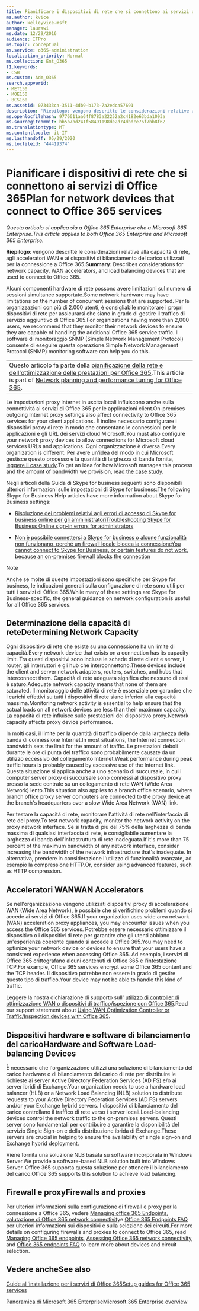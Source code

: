 ```yaml
---
title: Pianificare i dispositivi di rete che si connettono ai servizi di Office 365
ms.author: kvice
author: kelleyvice-msft
manager: laurawi
ms.date: 12/29/2016
audience: ITPro
ms.topic: conceptual
ms.service: o365-administration
localization_priority: Normal
ms.collection: Ent_O365
f1.keywords:
- CSH
ms.custom: Adm_O365
search.appverid:
- MET150
- MOE150
- BCS160
ms.assetid: 073433ca-3511-4db9-b173-7a2edca57691
description: 'Riepilogo: vengono descritte le considerazioni relative alla capacità di rete, agli acceleratori WAN e ai dispositivi di bilanciamento del carico utilizzati per la connessione a Office 365.'
ms.openlocfilehash: 9776611aa64f8783a22252a2c4182e63bda1093a
ms.sourcegitcommit: bb5b7bd241f58491198de2d74dbdce76f7bb8f62
ms.translationtype: MT
ms.contentlocale: it-IT
ms.lasthandoff: 05/29/2020
ms.locfileid: "44419374"
---
```

# <a name="plan-for-network-devices-that-connect-to-office-365-services"></a><span data-ttu-id="e7ca0-103">Pianificare i dispositivi di rete che si connettono ai servizi di Office 365</span><span class="sxs-lookup"><span data-stu-id="e7ca0-103">Plan for network devices that connect to Office 365 services</span></span>

<span data-ttu-id="e7ca0-104">*Questo articolo si applica sia a Office 365 Enterprise che a Microsoft 365 Enterprise*.</span><span class="sxs-lookup"><span data-stu-id="e7ca0-104">*This article applies to both Office 365 Enterprise and Microsoft 365 Enterprise.*</span></span>
  
<span data-ttu-id="e7ca0-105">**Riepilogo**: vengono descritte le considerazioni relative alla capacità di rete, agli acceleratori WAN e ai dispositivi di bilanciamento del carico utilizzati per la connessione a Office 365.</span><span class="sxs-lookup"><span data-stu-id="e7ca0-105">**Summary**: Describes considerations for network capacity, WAN accelerators, and load balancing devices that are used to connect to Office 365.</span></span>

<span data-ttu-id="e7ca0-106">Alcuni componenti hardware di rete possono avere limitazioni sul numero di sessioni simultanee supportate.</span><span class="sxs-lookup"><span data-stu-id="e7ca0-106">Some network hardware may have limitations on the number of concurrent sessions that are supported.</span></span> <span data-ttu-id="e7ca0-107">Per le organizzazioni con più di 2.000 utenti, è consigliabile monitorare i propri dispositivi di rete per assicurarsi che siano in grado di gestire il traffico di servizio aggiuntivo di Office 365.</span><span class="sxs-lookup"><span data-stu-id="e7ca0-107">For organizations having more than 2,000 users, we recommend that they monitor their network devices to ensure they are capable of handling the additional Office 365 service traffic.</span></span> <span data-ttu-id="e7ca0-108">Il software di monitoraggio SNMP (Simple Network Management Protocol) consente di eseguire questa operazione.</span><span class="sxs-lookup"><span data-stu-id="e7ca0-108">Simple Network Management Protocol (SNMP) monitoring software can help you do this.</span></span>

||
|:-----|
| <span data-ttu-id="e7ca0-109">Questo articolo fa parte della [pianificazione della rete e dell'ottimizzazione delle prestazioni per Office 365](https://aka.ms/tune).</span><span class="sxs-lookup"><span data-stu-id="e7ca0-109">This article is part of [Network planning and performance tuning for Office 365](https://aka.ms/tune).</span></span>|

<span data-ttu-id="e7ca0-110">Le impostazioni proxy Internet in uscita locali influiscono anche sulla connettività ai servizi di Office 365 per le applicazioni client.</span><span class="sxs-lookup"><span data-stu-id="e7ca0-110">On-premises outgoing Internet proxy settings also affect connectivity to Office 365 services for your client applications.</span></span> <span data-ttu-id="e7ca0-111">È inoltre necessario configurare i dispositivi proxy di rete in modo che consentano le connessioni per le applicazioni e gli URL dei servizi cloud Microsoft.</span><span class="sxs-lookup"><span data-stu-id="e7ca0-111">You must also configure your network proxy devices to allow connections for Microsoft cloud services URLs and applications.</span></span> <span data-ttu-id="e7ca0-112">Ogni organizzazione è diversa.</span><span class="sxs-lookup"><span data-stu-id="e7ca0-112">Every organization is different.</span></span> <span data-ttu-id="e7ca0-113">Per avere un'idea del modo in cui Microsoft gestisce questo processo e la quantità di larghezza di banda fornita, [leggere il case study](https://www.microsoft.com/itshowcase/Article/Content/631/Optimizing-network-performance-for-Microsoft-Office-365).</span><span class="sxs-lookup"><span data-stu-id="e7ca0-113">To get an idea for how Microsoft manages this process and the amount of bandwidth we provision, [read the case study](https://www.microsoft.com/itshowcase/Article/Content/631/Optimizing-network-performance-for-Microsoft-Office-365).</span></span>
  
<span data-ttu-id="e7ca0-114">Negli articoli della Guida di Skype for business seguenti sono disponibili ulteriori informazioni sulle impostazioni di Skype for business:</span><span class="sxs-lookup"><span data-stu-id="e7ca0-114">The following Skype for Business Help articles have more information about Skype for Business settings:</span></span>
  
- [<span data-ttu-id="e7ca0-115">Risoluzione dei problemi relativi agli errori di accesso di Skype for business online per gli amministratori</span><span class="sxs-lookup"><span data-stu-id="e7ca0-115">Troubleshooting Skype for Business Online sign-in errors for administrators</span></span>](https://docs.microsoft.com/skypeforbusiness/set-up-skype-for-business-online/troubleshooting-sign-in-errors-for-admins)

- [<span data-ttu-id="e7ca0-116">Non è possibile connettersi a Skype for business o alcune funzionalità non funzionano, perché un firewall locale blocca la connessione</span><span class="sxs-lookup"><span data-stu-id="e7ca0-116">You cannot connect to Skype for Business, or certain features do not work, because an on-premises firewall blocks the connection</span></span>](https://go.microsoft.com/fwlink/p/?LinkID=243625)

> [!NOTE]
> <span data-ttu-id="e7ca0-117">Anche se molte di queste impostazioni sono specifiche per Skype for business, le indicazioni generali sulla configurazione di rete sono utili per tutti i servizi di Office 365.</span><span class="sxs-lookup"><span data-stu-id="e7ca0-117">While many of these settings are Skype for Business-specific, the general guidance on network configuration is useful for all Office 365 services.</span></span>
  
## <a name="determining-network-capacity"></a><span data-ttu-id="e7ca0-118">Determinazione della capacità di rete</span><span class="sxs-lookup"><span data-stu-id="e7ca0-118">Determining Network Capacity</span></span>

<span data-ttu-id="e7ca0-119">Ogni dispositivo di rete che esiste su una connessione ha un limite di capacità.</span><span class="sxs-lookup"><span data-stu-id="e7ca0-119">Every network device that exists on a connection has its capacity limit.</span></span> <span data-ttu-id="e7ca0-120">Tra questi dispositivi sono incluse le schede di rete client e server, i router, gli interruttori e gli hub che interconnettono.</span><span class="sxs-lookup"><span data-stu-id="e7ca0-120">These devices include the client and server network adapters, routers, switches, and hubs that interconnect them.</span></span> <span data-ttu-id="e7ca0-121">Capacità di rete adeguata significa che nessuno di essi è saturo.</span><span class="sxs-lookup"><span data-stu-id="e7ca0-121">Adequate network capacity means that none of them are saturated.</span></span> <span data-ttu-id="e7ca0-122">Il monitoraggio delle attività di rete è essenziale per garantire che i carichi effettivi su tutti i dispositivi di rete siano inferiori alla capacità massima.</span><span class="sxs-lookup"><span data-stu-id="e7ca0-122">Monitoring network activity is essential to help ensure that the actual loads on all network devices are less than their maximum capacity.</span></span> <span data-ttu-id="e7ca0-123">La capacità di rete influisce sulle prestazioni del dispositivo proxy.</span><span class="sxs-lookup"><span data-stu-id="e7ca0-123">Network capacity affects proxy device performance.</span></span>
  
<span data-ttu-id="e7ca0-124">In molti casi, il limite per la quantità di traffico dipende dalla larghezza della banda di connessione Internet.</span><span class="sxs-lookup"><span data-stu-id="e7ca0-124">In most situations, the Internet connection bandwidth sets the limit for the amount of traffic.</span></span> <span data-ttu-id="e7ca0-125">Le prestazioni deboli durante le ore di punta del traffico sono probabilmente causate da un utilizzo eccessivo del collegamento Internet.</span><span class="sxs-lookup"><span data-stu-id="e7ca0-125">Weak performance during peak traffic hours is probably caused by excessive use of the Internet link.</span></span> <span data-ttu-id="e7ca0-126">Questa situazione si applica anche a uno scenario di succursale, in cui i computer server proxy di succursale sono connessi al dispositivo proxy presso la sede centrale su un collegamento di rete WAN (Wide Area Network) lento.</span><span class="sxs-lookup"><span data-stu-id="e7ca0-126">This situation also applies to a branch office scenario, where branch office proxy server computers are connected to the proxy device at the branch's headquarters over a slow Wide Area Network (WAN) link.</span></span>
  
<span data-ttu-id="e7ca0-127">Per testare la capacità di rete, monitorare l'attività di rete nell'interfaccia di rete del proxy.</span><span class="sxs-lookup"><span data-stu-id="e7ca0-127">To test network capacity, monitor the network activity on the proxy network interface.</span></span> <span data-ttu-id="e7ca0-128">Se si tratta di più del 75% della larghezza di banda massima di qualsiasi interfaccia di rete, è consigliabile aumentare la larghezza di banda dell'infrastruttura di rete inadeguata.</span><span class="sxs-lookup"><span data-stu-id="e7ca0-128">If it's more than 75 percent of the maximum bandwidth of any network interface, consider increasing the bandwidth of the network infrastructure that's inadequate.</span></span> <span data-ttu-id="e7ca0-129">In alternativa, prendere in considerazione l'utilizzo di funzionalità avanzate, ad esempio la compressione HTTP.</span><span class="sxs-lookup"><span data-stu-id="e7ca0-129">Or, consider using advanced features, such as HTTP compression.</span></span>
  
## <a name="wan-accelerators"></a><span data-ttu-id="e7ca0-130">Acceleratori WAN</span><span class="sxs-lookup"><span data-stu-id="e7ca0-130">WAN Accelerators</span></span>

<span data-ttu-id="e7ca0-131">Se nell'organizzazione vengono utilizzati dispositivi proxy di accelerazione WAN (Wide Area Network), è possibile che si verifichino problemi quando si accede ai servizi di Office 365.</span><span class="sxs-lookup"><span data-stu-id="e7ca0-131">If your organization uses wide area network (WAN) acceleration proxy appliances, you may encounter issues when you access the Office 365 services.</span></span> <span data-ttu-id="e7ca0-132">Potrebbe essere necessario ottimizzare il dispositivo o i dispositivi di rete per garantire che gli utenti abbiano un'esperienza coerente quando si accede a Office 365.</span><span class="sxs-lookup"><span data-stu-id="e7ca0-132">You may need to optimize your network device or devices to ensure that your users have a consistent experience when accessing Office 365.</span></span> <span data-ttu-id="e7ca0-133">Ad esempio, i servizi di Office 365 crittografano alcuni contenuti di Office 365 e l'intestazione TCP.</span><span class="sxs-lookup"><span data-stu-id="e7ca0-133">For example, Office 365 services encrypt some Office 365 content and the TCP header.</span></span> <span data-ttu-id="e7ca0-134">Il dispositivo potrebbe non essere in grado di gestire questo tipo di traffico.</span><span class="sxs-lookup"><span data-stu-id="e7ca0-134">Your device may not be able to handle this kind of traffic.</span></span>
  
<span data-ttu-id="e7ca0-135">Leggere la nostra dichiarazione di supporto sull' [utilizzo di controller di ottimizzazione WAN o dispositivi di traffico/ispezione con Office 365](https://support.microsoft.com/kb/2690045).</span><span class="sxs-lookup"><span data-stu-id="e7ca0-135">Read our support statement about [Using WAN Optimization Controller or Traffic/Inspection devices with Office 365](https://support.microsoft.com/kb/2690045).</span></span>
  
## <a name="hardware-and-software-load-balancing-devices"></a><span data-ttu-id="e7ca0-136">Dispositivi hardware e software di bilanciamento del carico</span><span class="sxs-lookup"><span data-stu-id="e7ca0-136">Hardware and Software Load-balancing Devices</span></span>

<span data-ttu-id="e7ca0-137">È necessario che l'organizzazione utilizzi una soluzione di bilanciamento del carico hardware o di bilanciamento del carico di rete per distribuire le richieste ai server Active Directory Federation Services (AD FS) e/o ai server ibridi di Exchange.</span><span class="sxs-lookup"><span data-stu-id="e7ca0-137">Your organization needs to use a hardware load balancer (HLB) or a Network Load Balancing (NLB) solution to distribute requests to your Active Directory Federation Services (AD FS) servers and/or your Exchange hybrid servers.</span></span> <span data-ttu-id="e7ca0-138">I dispositivi di bilanciamento del carico controllano il traffico di rete verso i server locali.</span><span class="sxs-lookup"><span data-stu-id="e7ca0-138">Load-balancing devices control the network traffic to the on-premises servers.</span></span> <span data-ttu-id="e7ca0-139">Questi server sono fondamentali per contribuire a garantire la disponibilità del servizio Single Sign-on e della distribuzione ibrida di Exchange.</span><span class="sxs-lookup"><span data-stu-id="e7ca0-139">These servers are crucial in helping to ensure the availability of single sign-on and Exchange hybrid deployment.</span></span>
  
<span data-ttu-id="e7ca0-140">Viene fornita una soluzione NLB basata su software incorporata in Windows Server.</span><span class="sxs-lookup"><span data-stu-id="e7ca0-140">We provide a software-based NLB solution built into Windows Server.</span></span> <span data-ttu-id="e7ca0-141">Office 365 supporta questa soluzione per ottenere il bilanciamento del carico.</span><span class="sxs-lookup"><span data-stu-id="e7ca0-141">Office 365 supports this solution to achieve load balancing.</span></span>
  
## <a name="firewalls-and-proxies"></a><span data-ttu-id="e7ca0-142">Firewall e proxy</span><span class="sxs-lookup"><span data-stu-id="e7ca0-142">Firewalls and proxies</span></span>

<span data-ttu-id="e7ca0-143">Per ulteriori informazioni sulla configurazione di firewall e proxy per la connessione a Office 365, vedere [Managing office 365 Endpoints](https://support.office.com/article/99cab9d4-ef59-4207-9f2b-3728eb46bf9a), [valutazione di Office 365 network connectivity](assessing-network-connectivity.md)e [Office 365 Endpoints FAQ](https://support.office.com/article/d4088321-1c89-4b96-9c99-54c75cae2e6d) per ulteriori informazioni sui dispositivi e sulla selezione dei circuiti.</span><span class="sxs-lookup"><span data-stu-id="e7ca0-143">For more details on configuring firewalls and proxies to connect to Office 365, read [Managing Office 365 endpoints](https://support.office.com/article/99cab9d4-ef59-4207-9f2b-3728eb46bf9a), [Assessing Office 365 network connectivity](assessing-network-connectivity.md), and [Office 365 endpoints FAQ](https://support.office.com/article/d4088321-1c89-4b96-9c99-54c75cae2e6d) to learn more about devices and circuit selection.</span></span>
  
## <a name="see-also"></a><span data-ttu-id="e7ca0-144">Vedere anche</span><span class="sxs-lookup"><span data-stu-id="e7ca0-144">See also</span></span>

[<span data-ttu-id="e7ca0-145">Guide all'installazione per i servizi di Office 365</span><span class="sxs-lookup"><span data-stu-id="e7ca0-145">Setup guides for Office 365 services</span></span>](setup-guides-for-office-365.md)

[<span data-ttu-id="e7ca0-146">Panoramica di Microsoft 365 Enterprise</span><span class="sxs-lookup"><span data-stu-id="e7ca0-146">Microsoft 365 Enterprise overview</span></span>](https://docs.microsoft.com/microsoft-365/enterprise/microsoft-365-overview)
